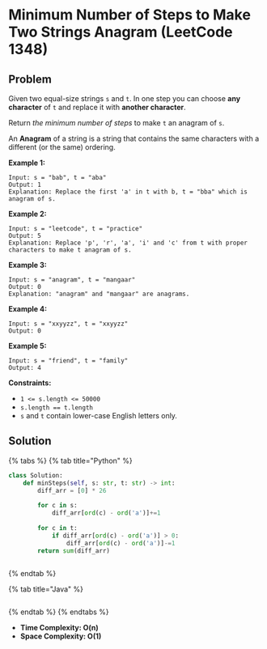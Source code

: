 # Minimum Number of Steps to Make Two Strings Anagram (LeetCode 1348)



## Problem



Given two equal-size strings `s` and `t`. In one step you can choose **any character** of `t` and replace it with **another character**.

Return _the minimum number of steps_ to make `t` an anagram of `s`.

An **Anagram** of a string is a string that contains the same characters with a different (or the same) ordering.

&#x20;

**Example 1:**

```
Input: s = "bab", t = "aba"
Output: 1
Explanation: Replace the first 'a' in t with b, t = "bba" which is anagram of s.
```

**Example 2:**

```
Input: s = "leetcode", t = "practice"
Output: 5
Explanation: Replace 'p', 'r', 'a', 'i' and 'c' from t with proper characters to make t anagram of s.
```

**Example 3:**

```
Input: s = "anagram", t = "mangaar"
Output: 0
Explanation: "anagram" and "mangaar" are anagrams. 
```

**Example 4:**

```
Input: s = "xxyyzz", t = "xxyyzz"
Output: 0
```

**Example 5:**

```
Input: s = "friend", t = "family"
Output: 4
```

&#x20;

**Constraints:**

* `1 <= s.length <= 50000`
* `s.length == t.length`
* `s` and `t` contain lower-case English letters only.

## Solution

{% tabs %}
{% tab title="Python" %}
```python
class Solution:
    def minSteps(self, s: str, t: str) -> int:
        diff_arr = [0] * 26
        
        for c in s:
            diff_arr[ord(c) - ord('a')]+=1
        
        for c in t:
            if diff_arr[ord(c) - ord('a')] > 0:
                diff_arr[ord(c) - ord('a')]-=1
        return sum(diff_arr)
        
```
{% endtab %}

{% tab title="Java" %}
```java
```
{% endtab %}
{% endtabs %}

* **Time Complexity:  O(n)**
* **Space Complexity: O(1)**
